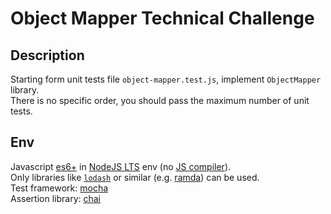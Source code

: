# Object Mapper Technical Challenge

## Description

Starting form unit tests file `object-mapper.test.js`, implement `ObjectMapper` library.  
There is no specific order, you should pass the maximum number of unit tests.

## Env

Javascript [es6+](https://node.green/) in [NodeJS LTS](https://nodejs.org/en/) env (no [JS compiler](https://babeljs.io/docs/en/)).  
Only libraries like [`lodash`](https://lodash.com/) or similar (e.g. [ramda](https://ramdajs.com/)) can be used.  
Test framework: [mocha](https://mochajs.org/)  
Assertion library: [chai](http://www.chaijs.com/)  
